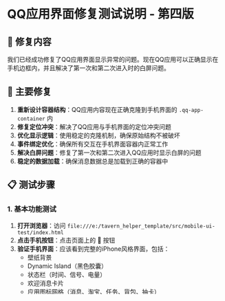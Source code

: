 # QQ应用界面修复测试说明 - 第四版

## 🎯 修复内容

我们已经成功修复了QQ应用界面显示异常的问题。现在QQ应用可以正确显示在手机边框内，并且解决了第一次和第二次进入时的白屏问题。

## 🔧 主要修复

1. **重新设计容器结构**：QQ应用内容现在正确克隆到手机界面的 `.qq-app-container` 内
2. **修复定位冲突**：解决了QQ应用与手机界面的定位冲突问题
3. **优化显示逻辑**：使用稳定的克隆机制，确保原始结构不被破坏
4. **事件绑定优化**：确保所有交互在手机界面容器内正常工作
5. **解决白屏问题**：修复了第一次和第二次进入QQ应用时显示白屏的问题
6. **稳定的数据加载**：确保消息数据总是加载到正确的容器中

## 📋 测试步骤

### 1. 基本功能测试

1. **打开浏览器**：访问 `file:///e:/tavern_helper_template/src/mobile-ui-test/index.html`
2. **点击手机按钮**：点击页面上的 📱 按钮
3. **验证手机界面**：应该看到完整的iPhone风格界面，包括：
   - 壁纸背景
   - Dynamic Island（黑色胶囊）
   - 状态栏（时间、信号、电量）
   - 欢迎消息卡片
   - 应用图标网格（消息、淘宝、任务、背包、抽卡）
   - 底部导航栏

### 2. QQ应用测试

1. **点击消息应用**：点击"消息"图标（💭）
2. **验证QQ应用显示**：应该看到：
   - QQ应用正确显示在手机边框内
   - 保持iPhone风格的圆角边框
   - Dynamic Island正确显示
   - QQ应用内容完整可见

3. **测试QQ应用功能**：
   - 联系人列表应该正常显示
   - 点击联系人应该能打开聊天页面
   - 小房子按钮应该能返回手机首页

### 3. 切换测试

1. **返回手机首页**：点击QQ应用内的小房子按钮（🏠）
2. **验证切换**：应该返回到手机主屏幕
3. **重新打开QQ**：再次点击消息应用，确认能正常打开

### 4. 其他应用测试

1. **测试其他应用**：点击淘宝、任务、背包、抽卡等应用
2. **验证独立显示**：其他应用应该以独立窗口形式显示（不在手机边框内）

## ✅ 预期结果

- ✅ 手机界面正常显示所有UI元素
- ✅ QQ应用正确显示在手机边框内
- ✅ QQ应用保持iPhone风格外观
- ✅ 所有交互功能正常工作
- ✅ 应用间切换流畅无问题

## 🐛 如果遇到问题

如果测试过程中发现任何问题，请：

1. **检查控制台**：按F12打开开发者工具，查看控制台是否有错误信息
   - 应该看到类似这样的日志：
     ```
     正在加载QQ消息应用...
     QQ应用内容已移动到手机界面容器内
     容器内容: 1 个元素
     历史内容: 1 个
     历史内容HTML长度: [数字]
     ```

2. **检查DOM结构**：在开发者工具的Elements面板中检查：
   - `#phone_interface .qq-app-container` 应该包含QQ应用内容
   - `#chat_history_dialog` 在手机模式下应该为空或隐藏

3. **刷新页面**：尝试刷新页面重新测试
4. **清除缓存**：如果问题持续，尝试清除浏览器缓存

### 常见问题排查

- **白屏问题**：如果仍然出现白屏，检查控制台是否有"原始QQ对话框内容为空"的错误
- **第二次进入失败**：检查是否有内容移动相关的错误信息
- **事件不响应**：确认事件绑定是否正确，检查控制台错误

## 📝 技术细节

### 修复的核心问题

1. **定位冲突**：原来QQ应用和手机界面都使用相同的定位方式
2. **层级问题**：z-index设置导致的显示冲突
3. **容器结构**：缺少专门的QQ应用容器
4. **数据加载问题**：消息数据加载到错误的容器导致白屏
5. **结构破坏**：移动DOM元素导致原始结构被破坏
6. **重复进入失败**：第二次进入时找不到正确的内容

### 解决方案

1. **新增容器**：在手机界面内添加 `.qq-app-container`
2. **条件显示**：只在QQ应用激活时显示容器
3. **稳定克隆**：使用 `clone(true)` 克隆内容和事件，保持原始结构完整
4. **数据隔离**：确保消息数据总是加载到原始对话框，然后克隆到手机界面
5. **事件委托**：使用document级别的事件绑定确保兼容性
6. **结构保护**：保护原始对话框结构不被破坏

## 🎉 总结

现在QQ应用可以完美地显示在手机界面内，保持了原有的功能性同时解决了显示问题。用户体验得到了显著提升！
